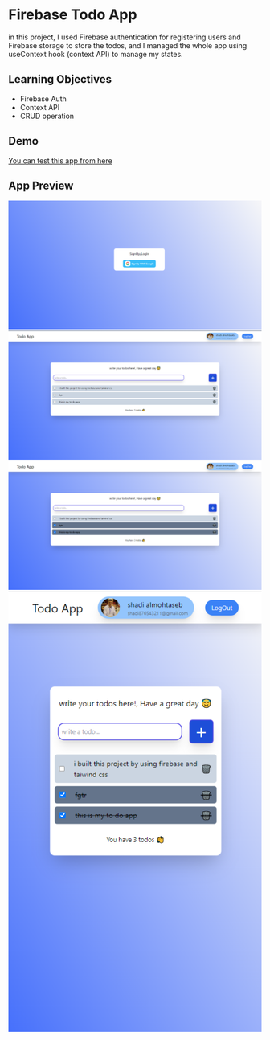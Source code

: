 # Firebase Todo App 

in this project, I used Firebase authentication for registering users and Firebase storage to store the todos, and I managed the whole app using useContext hook (context API) to manage my states.


## Learning Objectives

 - Firebase Auth
 - Context API
 - CRUD operation 

## Demo

[You can test this app from here](https://reel-ig.web.app/)

## App Preview

![](images/firebaseApp1.png)
![](images/firebaseApp2.png)
![](images/firebaseApp3.png)
![](images/firebaseApp4.png)

